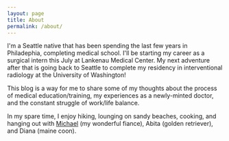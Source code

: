 ```yaml
---
layout: page
title: About
permalink: /about/
---
```


I'm a Seattle native that has been spending the last few years in Philadephia, completing medical school. I'll be starting my career as a surgical intern this July at Lankenau Medical Center. My next adventure after that is going back to Seattle to complete my residency in interventional radiology at the University of Washington! 

This blog is a way for me to share some of my thoughts about the process of medical education/training, my experiences as a newly-minted doctor, and the constant struggle of work/life balance. 

In my spare time, I enjoy hiking, lounging on sandy beaches, cooking, and hanging out with [Michael](https://www.michaelsobrepera.com "Check out Michael's website") (my wonderful fiance), Abita (golden retriever), and Diana (maine coon). 



